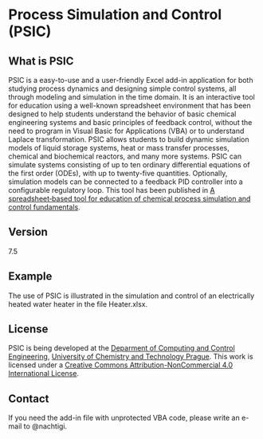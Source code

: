 # Process Simulation and Control (PSIC)

## What is PSIC
PSIC is a easy-to-use and a user-friendly Excel add-in application for both studying process dynamics and designing simple control systems, all through modeling and simulation in the time domain. It is an interactive tool for education using a well-known spreadsheet environment that has been designed to help students understand the behavior of basic chemical engineering systems and basic principles of feedback control, without the need to program in Visual Basic for Applications (VBA) or to understand Laplace transformation. PSIC allows students to build dynamic simulation models of liquid storage systems, heat or mass transfer processes, chemical and biochemical reactors, and many more systems. PSIC can simulate systems consisting of up to ten ordinary differential equations of the first order (ODEs), with up to twenty-five quantities. Optionally, simulation models can be connected to a feedback PID controller into a configurable regulatory loop.
This tool has been published in [A spreadsheet‐based tool for education of chemical process simulation and control fundamentals](https://doi.org/10.1002/cae.22271).

## Version
7.5

## Example
The use of PSIC is illustrated in the simulation and control of an electrically heated water heater in the file Heater.xlsx.

## License
PSIC is being developed at the [Deparment of Computing and Control Engineering](http://uprt.vscht.cz/en), [University of Chemistry and Technology Prague](https://www.vscht.cz/?jazyk=en). This work is licensed under a <a rel="license" href="http://creativecommons.org/licenses/by-nc/4.0/">Creative Commons Attribution-NonCommercial 4.0 International License</a>.

## Contact
If you need the add-in file with unprotected VBA code, please write an e-mail to @nachtigi.
